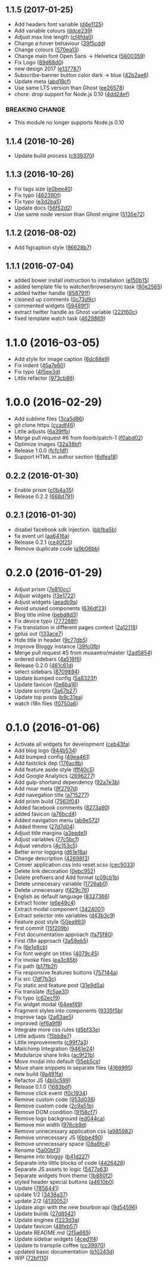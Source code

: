 <a name="1.1.5"></a>
## 1.1.5 (2017-01-25)

* Add headers font variable ([d4e1125](https://github.com/kikobeats/bloggy/commit/d4e1125))
* Add variable colours ([ddce239](https://github.com/kikobeats/bloggy/commit/ddce239))
* Adjust max line length ([cf4fda0](https://github.com/kikobeats/bloggy/commit/cf4fda0))
* Change a:hover behaviour ([39f5cdd](https://github.com/kikobeats/bloggy/commit/39f5cdd))
* Change colours ([570ea13](https://github.com/kikobeats/bloggy/commit/570ea13))
* Change main font Open Sans → Helvetica ([5600359](https://github.com/kikobeats/bloggy/commit/5600359))
* Fix Logo ([89d68d0](https://github.com/kikobeats/bloggy/commit/89d68d0))
* new design 2017 ([e137787](https://github.com/kikobeats/bloggy/commit/e137787))
* Subscribe-banner button color dark -> blue ([42b2ae6](https://github.com/kikobeats/bloggy/commit/42b2ae6))
* Update meta ([abd18cf](https://github.com/kikobeats/bloggy/commit/abd18cf))
* Use same LTS version than Ghost ([ee26578](https://github.com/kikobeats/bloggy/commit/ee26578))
* chore: drop support for Node.js 0.10 ([4dd24ef](https://github.com/kikobeats/bloggy/commit/4dd24ef))


### BREAKING CHANGE

* This module no longer supports Node.js 0.10


<a name="1.1.4"></a>
## 1.1.4 (2016-10-26)

* Update build process ([c939370](https://github.com/kikobeats/bloggy/commit/c939370))



<a name="1.1.3"></a>
## 1.1.3 (2016-10-26)

* Fix tags size ([e0bee40](https://github.com/kikobeats/bloggy/commit/e0bee40))
* Fix typo ([462390f](https://github.com/kikobeats/bloggy/commit/462390f))
* Fix typo ([e3d2ba5](https://github.com/kikobeats/bloggy/commit/e3d2ba5))
* Update docs ([56f52d2](https://github.com/kikobeats/bloggy/commit/56f52d2))
* Use same node version than Ghost engine ([5135e72](https://github.com/kikobeats/bloggy/commit/5135e72))



<a name="1.1.2"></a>
## 1.1.2 (2016-08-02)

* Add figcaption style ([96628b7](https://github.com/kikobeats/bloggy/commit/96628b7))



<a name="1.1.1"></a>
## 1.1.1 (2016-07-04)

* added bower install instruction to installation ([e150b15](https://github.com/kikobeats/bloggy/commit/e150b15))
* added template file to watcher/browsersync task ([90e2565](https://github.com/kikobeats/bloggy/commit/90e2565))
* added twitter handle ([858791f](https://github.com/kikobeats/bloggy/commit/858791f))
* cleaned up comments ([0c73d9c](https://github.com/kikobeats/bloggy/commit/0c73d9c))
* commented widgets ([59489f1](https://github.com/kikobeats/bloggy/commit/59489f1))
* extract twitter handle as Ghost variable ([222f60c](https://github.com/kikobeats/bloggy/commit/222f60c))
* fixed template watch task ([4629869](https://github.com/kikobeats/bloggy/commit/4629869))



<a name="1.1.0"></a>
# 1.1.0 (2016-03-05)


* Add style for image caption ([6dc88e9](https://github.com/kikobeats/bloggy/commit/6dc88e9))
* Fix indent ([45a7e60](https://github.com/kikobeats/bloggy/commit/45a7e60))
* Fix typo ([4f5ee3d](https://github.com/kikobeats/bloggy/commit/4f5ee3d))
* Little refactor ([973cb86](https://github.com/kikobeats/bloggy/commit/973cb86))



<a name="1.0.0"></a>
# 1.0.0 (2016-02-29)


* Add sublime files ([3ca5d86](https://github.com/kikobeats/bloggy/commit/3ca5d86))
* git clone https ([ccadf46](https://github.com/kikobeats/bloggy/commit/ccadf46))
* Little adjusts ([6a39ffb](https://github.com/kikobeats/bloggy/commit/6a39ffb))
* Merge pull request #6 from foorb/patch-1 ([f0abd02](https://github.com/kikobeats/bloggy/commit/f0abd02))
* Optimize images ([32a38bf](https://github.com/kikobeats/bloggy/commit/32a38bf))
* Release 1.0.0 ([fcfcfdf](https://github.com/kikobeats/bloggy/commit/fcfcfdf))
* Support HTML in author section ([6dfea18](https://github.com/kikobeats/bloggy/commit/6dfea18))



<a name="0.2.2"></a>
## 0.2.2 (2016-01-30)


* Enable prism ([c0b4a35](https://github.com/kikobeats/bloggy/commit/c0b4a35))
* Release 0.2.2 ([668d791](https://github.com/kikobeats/bloggy/commit/668d791))



<a name="0.2.1"></a>
## 0.2.1 (2016-01-30)


* disabel facebook sdk injection. ([bb1ba5b](https://github.com/kikobeats/bloggy/commit/bb1ba5b))
* fix event url ([aa6416a](https://github.com/kikobeats/bloggy/commit/aa6416a))
* Release 0.2.1 ([ce40f25](https://github.com/kikobeats/bloggy/commit/ce40f25))
* Remove duplicate code ([a9b06bb](https://github.com/kikobeats/bloggy/commit/a9b06bb))



<a name="0.2.0"></a>
# 0.2.0 (2016-01-29)


* Adjust prism ([7e810cc](https://github.com/kikobeats/bloggy/commit/7e810cc))
* Adjust widgets ([f3e1722](https://github.com/kikobeats/bloggy/commit/f3e1722))
* Adjust widgets ([aeadb9a](https://github.com/kikobeats/bloggy/commit/aeadb9a))
* Avoid unused components ([636df23](https://github.com/kikobeats/bloggy/commit/636df23))
* Blog title inline ([bebd8d3](https://github.com/kikobeats/bloggy/commit/bebd8d3))
* Fix device typo ([777288f](https://github.com/kikobeats/bloggy/commit/777288f))
* Fix translation in different pages context ([2a12118](https://github.com/kikobeats/bloggy/commit/2a12118))
* gplus out ([133ace7](https://github.com/kikobeats/bloggy/commit/133ace7))
* Hide title in header ([9c77db5](https://github.com/kikobeats/bloggy/commit/9c77db5))
* Improve Bloggy instance ([39fc0fb](https://github.com/kikobeats/bloggy/commit/39fc0fb))
* Merge pull request #5 from musantro/master ([2ad5854](https://github.com/kikobeats/bloggy/commit/2ad5854))
* ordered sidebars ([4a516f6](https://github.com/kikobeats/bloggy/commit/4a516f6))
* Release 0.2.0 ([461c61d](https://github.com/kikobeats/bloggy/commit/461c61d))
* select sidebars ([8709894](https://github.com/kikobeats/bloggy/commit/8709894))
* Update bumped config ([5a8323f](https://github.com/kikobeats/bloggy/commit/5a8323f))
* Update favicon ([0e6ba16](https://github.com/kikobeats/bloggy/commit/0e6ba16))
* Update scripts ([3a67b27](https://github.com/kikobeats/bloggy/commit/3a67b27))
* Update top posts ([b9c31ea](https://github.com/kikobeats/bloggy/commit/b9c31ea))
* watch i18n files ([f0750a6](https://github.com/kikobeats/bloggy/commit/f0750a6))



<a name="0.1.0"></a>
# 0.1.0 (2016-01-06)


* Activate all widgets for development ([ceb43fa](https://github.com/kikobeats/bloggy/commit/ceb43fa))
* Add blog logo ([944b534](https://github.com/kikobeats/bloggy/commit/944b534))
* Add bumped config ([49ea461](https://github.com/kikobeats/bloggy/commit/49ea461))
* Add fastclick dep ([176ac8b](https://github.com/kikobeats/bloggy/commit/176ac8b))
* Add feature aside style ([fff40c5](https://github.com/kikobeats/bloggy/commit/fff40c5))
* Add Google Analytics ([2696277](https://github.com/kikobeats/bloggy/commit/2696277))
* Add gulp-shortand dependency ([92a7e3b](https://github.com/kikobeats/bloggy/commit/92a7e3b))
* Add moar meta ([9f2797d](https://github.com/kikobeats/bloggy/commit/9f2797d))
* Add navegation title ([a715277](https://github.com/kikobeats/bloggy/commit/a715277))
* Add prism build ([7563f04](https://github.com/kikobeats/bloggy/commit/7563f04))
* Added facebook comments ([8273a90](https://github.com/kikobeats/bloggy/commit/8273a90))
* added favicon ([a76bcd4](https://github.com/kikobeats/bloggy/commit/a76bcd4))
* Added navigation menu ([ab9e572](https://github.com/kikobeats/bloggy/commit/ab9e572))
* Added theme ([27d7d04](https://github.com/kikobeats/bloggy/commit/27d7d04))
* Adjust title margins ([a3eede1](https://github.com/kikobeats/bloggy/commit/a3eede1))
* Adjust variables ([77c5bc1](https://github.com/kikobeats/bloggy/commit/77c5bc1))
* Adjust vendors ([4c153c5](https://github.com/kikobeats/bloggy/commit/4c153c5))
* Better error logging ([d61e18a](https://github.com/kikobeats/bloggy/commit/d61e18a))
* Change description ([42698f3](https://github.com/kikobeats/bloggy/commit/42698f3))
* Conver application.css into reset.scss ([cec5033](https://github.com/kikobeats/bloggy/commit/cec5033))
* Delete link decoration ([0ebc952](https://github.com/kikobeats/bloggy/commit/0ebc952))
* Delete prefixers and Add format ([c09cb1b](https://github.com/kikobeats/bloggy/commit/c09cb1b))
* Delete unnecesary variable ([1726ab0](https://github.com/kikobeats/bloggy/commit/1726ab0))
* Delete unnecessary ([f429c76](https://github.com/kikobeats/bloggy/commit/f429c76))
* English as default language ([8327366](https://github.com/kikobeats/bloggy/commit/8327366))
* Extract footer ([e6e49c4](https://github.com/kikobeats/bloggy/commit/e6e49c4))
* Extract modal component ([3424001](https://github.com/kikobeats/bloggy/commit/3424001))
* Extract selector into variables ([d43b3c9](https://github.com/kikobeats/bloggy/commit/d43b3c9))
* Feature post style ([50ea993](https://github.com/kikobeats/bloggy/commit/50ea993))
* first commit ([15f209b](https://github.com/kikobeats/bloggy/commit/15f209b))
* First documentation approach ([fa75f80](https://github.com/kikobeats/bloggy/commit/fa75f80))
* First i18n approach ([3a58eb5](https://github.com/kikobeats/bloggy/commit/3a58eb5))
* Fix ([6e1e8cb](https://github.com/kikobeats/bloggy/commit/6e1e8cb))
* Fix font weight on titles ([4079c45](https://github.com/kikobeats/bloggy/commit/4079c45))
* Fix invoke files ([ea3c85b](https://github.com/kikobeats/bloggy/commit/ea3c85b))
* Fix path ([b17fb2f](https://github.com/kikobeats/bloggy/commit/b17fb2f))
* Fix responsive features buttons ([757144a](https://github.com/kikobeats/bloggy/commit/757144a))
* Fix src ([7df7b3c](https://github.com/kikobeats/bloggy/commit/7df7b3c))
* Fix static and feature post ([31e9d5a](https://github.com/kikobeats/bloggy/commit/31e9d5a))
* Fix translate ([fc5ae31](https://github.com/kikobeats/bloggy/commit/fc5ae31))
* Fix typo ([c62ecf9](https://github.com/kikobeats/bloggy/commit/c62ecf9))
* Fix widget modal ([64eef49](https://github.com/kikobeats/bloggy/commit/64eef49))
* Fragment styles into components ([9335f5b](https://github.com/kikobeats/bloggy/commit/9335f5b))
* Improve tags ([2a63ae5](https://github.com/kikobeats/bloggy/commit/2a63ae5))
* improved ([ef6a9f8](https://github.com/kikobeats/bloggy/commit/ef6a9f8))
* Integrate more css rules ([d5bf33e](https://github.com/kikobeats/bloggy/commit/d5bf33e))
* Little adjusts ([15bb8e7](https://github.com/kikobeats/bloggy/commit/15bb8e7))
* Little improvements ([c99f7a3](https://github.com/kikobeats/bloggy/commit/c99f7a3))
* Mailchimp Integration ([9461e24](https://github.com/kikobeats/bloggy/commit/9461e24))
* Modularize share links ([ac9f21b](https://github.com/kikobeats/bloggy/commit/ac9f21b))
* Move modal into default ([55eb5ce](https://github.com/kikobeats/bloggy/commit/55eb5ce))
* Move share snippets in separate files ([4166995](https://github.com/kikobeats/bloggy/commit/4166995))
* new build ([9a491fa](https://github.com/kikobeats/bloggy/commit/9a491fa))
* Refactor JS ([4b0c599](https://github.com/kikobeats/bloggy/commit/4b0c599))
* Release 0.1.0 ([1683bdf](https://github.com/kikobeats/bloggy/commit/1683bdf))
* Remove click event ([f0c1934](https://github.com/kikobeats/bloggy/commit/f0c1934))
* Remove custom code ([953d036](https://github.com/kikobeats/bloggy/commit/953d036))
* Remove custom code ([2c9a51b](https://github.com/kikobeats/bloggy/commit/2c9a51b))
* Remove DOM condition ([9158cf7](https://github.com/kikobeats/bloggy/commit/9158cf7))
* Remove logo background ([ed044ca](https://github.com/kikobeats/bloggy/commit/ed044ca))
* Remove min width ([976cb9d](https://github.com/kikobeats/bloggy/commit/976cb9d))
* Remove unnecessary application css ([a985982](https://github.com/kikobeats/bloggy/commit/a985982))
* Remove unnecessary JS ([6bbe490](https://github.com/kikobeats/bloggy/commit/6bbe490))
* Remove unnecessary space ([08a8fc4](https://github.com/kikobeats/bloggy/commit/08a8fc4))
* Rename ([5a00bf3](https://github.com/kikobeats/bloggy/commit/5a00bf3))
* Rename into bloggy ([b41d227](https://github.com/kikobeats/bloggy/commit/b41d227))
* Separate into little blocks of code ([4426428](https://github.com/kikobeats/bloggy/commit/4426428))
* Separate JS assets to logic ([5477a63](https://github.com/kikobeats/bloggy/commit/5477a63))
* Separate widgets from theme ([1b880f2](https://github.com/kikobeats/bloggy/commit/1b880f2))
* styled header special buttons ([a4610b0](https://github.com/kikobeats/bloggy/commit/a4610b0))
* Update ([7856441](https://github.com/kikobeats/bloggy/commit/7856441))
* update 1/2 ([3438a37](https://github.com/kikobeats/bloggy/commit/3438a37))
* update 2/2 ([4130052](https://github.com/kikobeats/bloggy/commit/4130052))
* Update align with the new bourbon api ([9d54596](https://github.com/kikobeats/bloggy/commit/9d54596))
* Update builds ([27d8542](https://github.com/kikobeats/bloggy/commit/27d8542))
* Update engines ([f223d3a](https://github.com/kikobeats/bloggy/commit/f223d3a))
* Update favicon ([48feb57](https://github.com/kikobeats/bloggy/commit/48feb57))
* Update README.md ([2f5a665](https://github.com/kikobeats/bloggy/commit/2f5a665))
* Update sidebar widgets ([4ced1f4](https://github.com/kikobeats/bloggy/commit/4ced1f4))
* Update to transpile coffee ([cc39970](https://github.com/kikobeats/bloggy/commit/cc39970))
* updated basic documentation ([b10243d](https://github.com/kikobeats/bloggy/commit/b10243d))
* WIP ([72bf110](https://github.com/kikobeats/bloggy/commit/72bf110))



